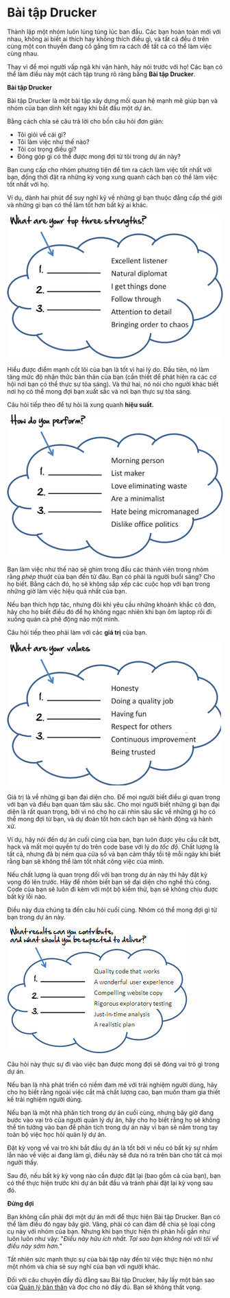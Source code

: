 # Bài tập Drucker

Thành lập một nhóm luôn lúng túng lúc ban đầu. Các bạn hoàn toàn mới với nhau, không ai biết ai thích hay không thích điều gì, và tất cả đều ở trên cùng một con thuyền đang cố gắng tìm ra cách để tất cả có thể làm việc cùng nhau.

Thay vì để mọi người vấp ngã khi vận hành, hãy nói trước với họ! Các bạn có thể làm điều này một cách tập trung rõ ràng bằng **Bài tập Drucker**.

**Bài tập Drucker**

Bài tập Drucker là một bài tập xây dựng mối quan hệ mạnh mẽ giúp bạn và nhóm của bạn dính kết ngay khi bắt đầu một dự án.

Bằng cách chia sẻ câu trả lời cho bốn câu hỏi đơn giản:

- Tôi giỏi về cái gì?
- Tôi làm việc như thế nào?
- Tôi coi trọng điều gì?
- Đóng góp gì có thể được mong đợi từ tôi trong dự án này?

Bạn cung cấp cho nhóm phương tiện để tìm ra cách làm việc tốt nhất với bạn, đồng thời đặt ra những kỳ vọng xung quanh cách bạn có thể làm việc tốt nhất với họ.

Ví dụ, dành hai phút để suy nghĩ kỹ về những gì bạn thuộc đẳng cấp thế giới và những gì bạn có thể làm tốt hơn bất kỳ ai khác.

![what-are-my-strengths](/res/the-drucker-exercise/what-are-my-strengths.png)

Hiểu được điểm mạnh cốt lõi của bạn là tốt vì hai lý do. Đầu tiên, nó làm tăng mức độ nhận thức bản thân của bạn (cần thiết để phát hiện ra các cơ hội nơi bạn có thể thực sự tỏa sáng). Và thứ hai, nó nói cho người khác biết nơi họ có thể mong đợi bạn xuất sắc và nơi bạn thực sự tỏa sáng.

Câu hỏi tiếp theo để tự hỏi là xung quanh **hiệu suất.**

 ![how-do-i-perform](/res/the-drucker-exercise/how-do-i-perform.png)

Bạn làm việc như thế nào sẽ ghim trong đầu các thành viên trong nhóm rằng *phép thuật* của bạn đến từ đâu. Bạn có phải là người buổi sáng? Cho họ biết. Bằng cách đó, họ sẽ không sắp xếp các cuộc họp với bạn trong những giờ làm việc hiệu quả nhất của bạn.

Nếu bạn thích hợp tác, nhưng đôi khi yêu cầu những khoảnh khắc cô đơn, hãy cho họ biết điều đó để họ không ngạc nhiên khi bạn ôm laptop rồi đi xuống quán cà phê động não một mình.

Câu hỏi tiếp theo phải làm với các **giá trị** của bạn.

![what-are-my-values](/res/the-drucker-exercise/what-are-my-values.png)

Giá trị là về những gì bạn đại diện cho. Để mọi người biết điều gì quan trọng với bạn và điều bạn quan tâm sâu sắc. Cho mọi người biết những gì bạn đại diện là rất quan trọng, bởi vì nó cho họ cái nhìn sâu sắc về những gì họ có thể mong đợi từ bạn, và dự đoán tốt hơn cách bạn sẽ hành động và hành xử.

Ví dụ, hãy nói đến dự án cuối cùng của bạn, bạn luôn được yêu cầu cắt bớt, hack và mất mọi quyền tự do trên code base với lý do *tốc độ*. Chất lượng là tất cả, nhưng đã bị ném qua cửa sổ và bạn cảm thấy tồi tệ mỗi ngày khi biết rằng bạn sẽ không thể làm tốt nhất công việc của mình.

Nếu chất lượng là quan trọng đối với bạn trong dự án này thì hãy đặt kỳ vọng đó lên trước. Hãy để nhóm biết bạn sẽ đại diện cho nghề thủ công. Code của bạn sẽ luôn đi kèm với một bộ kiểm thử, bạn sẽ không chịu được bất kỳ lỗi nào.

Điều này đưa chúng ta đến câu hỏi cuối cùng. Nhóm có thể mong đợi gì từ bạn trong dự án này.

![what-contributions-can-i-be-expected-to-deliver](/res/the-drucker-exercise/what-contributions-can-i-be-expected-to-deliver.png) 

Câu hỏi này thực sự đi vào việc bạn được mong đợi sẽ đóng vai trò gì trong dự án.

Nếu bạn là nhà phát triển có niềm đam mê với trải nghiệm người dùng, hãy cho họ biết rằng ngoài việc cắt mã chất lượng cao, bạn muốn tham gia thiết kế trải nghiệm người dùng.

Nếu bạn là một nhà phân tích trong dự án cuối cùng, nhưng bây giờ đang bước vào vai trò của người quản lý dự án, hãy cho họ biết rằng họ sẽ không thể tin tưởng vào bạn để phân tích trong dự án này vì bạn sẽ nắm trong tay toàn bộ việc học hỏi quản lý dự án.

Đặt kỳ vọng về vai trò khi bắt đầu dự án là tốt bởi vì nếu có bất kỳ sự nhầm lẫn nào về việc ai đang làm gì, điều này sẽ đưa nó ra trên bàn cho tất cả mọi người thấy.

Sau đó, nếu bất kỳ kỳ vọng nào cần được đặt lại (bao gồm cả của bạn), bạn có thể thực hiện trước khi dự án bắt đầu và tránh phải đặt lại kỳ vọng sau đó.

**Đừng đợi**

Bạn không cần phải đợi một dự án mới để thực hiện Bài tập Drucker. Bạn có thể làm điều đó ngay bây giờ. Vâng, phải có can đảm để chia sẻ loại công cụ này với nhóm của bạn. Nhưng khi bạn thực hiện thì phản hồi gần như luôn luôn như vậy: "*Điều này hữu ích nhất. Tại sao bạn không nói với tôi về điều này sớm hơn.*"

Tất nhiên sức mạnh thực sự của bài tập này đến từ việc thực hiện nó như một nhóm và chia sẻ suy nghĩ của bạn với người khác.

Đối với câu chuyện đầy đủ đằng sau Bài tập Drucker, hãy lấy một bản sao của [Quản lý bản thân](http://harvardbusiness.org/product/managing-oneself-hbr-classic/an/R0501K-PDF-ENG) và đọc cho nó đầy đủ. Bạn sẽ không thất vọng.
